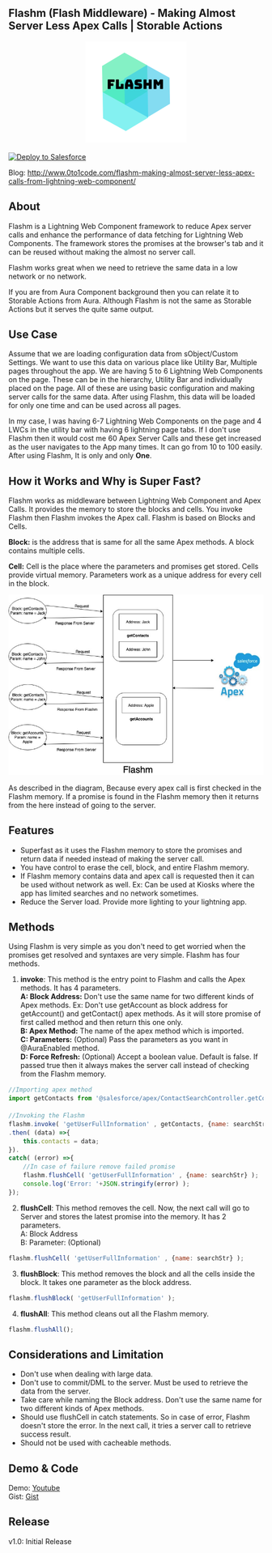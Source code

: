 Flashm (Flash Middleware) - Making Almost Server Less Apex Calls | Storable Actions
-------------

<div align="center">
  <img alt="Flashm (Flash Middleware)"
       src="https://raw.githubusercontent.com/TheVishnuKumar/Flashm/master/flashm%20logo.png">
</div>
<br/>
<a href="https://githubsfdeploy.herokuapp.com?owner=TheVishnuKumar&repo=Flashm">
  <img alt="Deploy to Salesforce"
       src="https://raw.githubusercontent.com/afawcett/githubsfdeploy/master/deploy.png">
</a>

Blog: <a href="http://www.0to1code.com/flashm-making-almost-server-less-apex-calls-from-lightning-web-component/">http://www.0to1code.com/flashm-making-almost-server-less-apex-calls-from-lightning-web-component/</a> 

About
-------------
Flashm is a Lightning Web Component framework to reduce Apex server calls and enhance the performance of data fetching for Lightning Web Components. The framework stores the promises at the browser's tab and it can be reused without making the almost no server call.

Flashm works great when we need to retrieve the same data in a low network or no network.

If you are from Aura Component background then you can relate it to Storable Actions from Aura. Although Flashm is not the same as Storable Actions but it serves the quite same output.

Use Case
-------------
Assume that we are loading configuration data from sObject/Custom Settings. We want to use this data on various place like Utility Bar, Multiple pages throughout the app. We are having 5 to 6 Lightning Web Components on the page. These can be in the hierarchy, Utility Bar and individually placed on the page. 
All of these are using basic configuration and making server calls for the same data.
After using Flashm, this data will be loaded for only one time and can be used across all pages.

In my case, I was having 6-7  Lightning Web Components on the page and 4 LWCs in the utility bar with having 6 lightning page tabs. If I don't use Flashm then it would cost me 60 Apex Server Calls and these get increased as the user navigates to the App many times. It can go from 10 to 100 easily. After using Flashm, It is only and only <b>One</b>.

How it Works and Why is Super Fast?
-------------
Flashm works as middleware between Lightning Web Component and Apex Calls. It provides the memory to store the blocks and cells. You invoke Flashm then Flashm invokes the Apex call. Flashm is based on Blocks and Cells.

<b>Block:</b> is the address that is same for all the same Apex methods. A block contains multiple cells.

<b>Cell:</b> Cell is the place where the parameters and promises get stored. Cells provide virtual memory. Parameters work as a unique address for every cell in the block.

<div align="center">
  <img alt="Flashm"
       src="https://raw.githubusercontent.com/TheVishnuKumar/Flashm/master/Flashm%20Process.jpg">
</div>

As described in the diagram, Because every apex call is first checked in the Flashm memory. If a promise is found in the Flashm memory then it returns from the here instead of going to the server.

Features
-------------
- Superfast as it uses the Flashm memory to store the promises and return data if needed instead of making the server call.
- You have control to erase the cell, block, and entire Flashm memory.
- If Flashm memory contains data and apex call is requested then it can be used without network as well. Ex: Can be used at Kiosks where the app has limited searches and no network sometimes.
- Reduce the Server load. Provide more lighting to your lightning app.

Methods
----------
 Using Flashm is very simple as you don't need to get worried when the promises get resolved and syntaxes are very simple. Flashm has four methods.

1. **invoke**: This method is the entry point to Flashm and calls the Apex methods. It has 4 parameters.<br/>
<b>A: Block Address:</b> Don't use the same name for two different kinds of Apex methods. Ex: Don't use getAccount as block address for getAccount() and getContact() apex methods. As it will store promise of first called method and then return this one only.<br/>
<b>B: Apex Method:</b> The name of the apex method which is imported.<br/>
<b>C: Parameters:</b> (Optional) Pass the parameters as you want in @AuraEnabled method.<br/>
<b>D: Force Refresh:</b> (Optional) Accept a boolean value. Default is false. If passed true then it always makes the server call instead of checking from the Flashm memory.<br/>

```javascript
//Importing apex method
import getContacts from '@salesforce/apex/ContactSearchController.getContacts';

//Invoking the Flashm
flashm.invoke( 'getUserFullInformation' , getContacts, {name: searchStr}, true )
.then( (data) =>{
    this.contacts = data;
}).
catch( (error) =>{
    //In case of failure remove failed promise
    flashm.flushCell( 'getUserFullInformation' , {name: searchStr} );
    console.log('Error: '+JSON.stringify(error) );
});
```

2. **flushCell**: This method removes the cell. Now, the next call will go to Server and stores the latest promise into the memory. It has 2 parameters.<br/>
A: Block Address<br/>
B: Parameter: (Optional)<br/>

```javascript
flashm.flushCell( 'getUserFullInformation' , {name: searchStr} );
```

3. **flushBlock**: This method removes the block and all the cells inside the block. It takes one parameter as the block address.

```javascript
flashm.flushBlock( 'getUserFullInformation' );
```

4. **flushAll**: This method cleans out all the Flashm memory.
```javascript
flashm.flushAll();
```

Considerations and Limitation
-------------
- Don't use when dealing with large data.
- Don't use to commit/DML to the server. Must be used to retrieve the data from the server.
- Take care while naming the Block address. Don't use the same name for two different kinds of Apex methods.
- Should use flushCell in catch statements. So in case of error, Flashm doesn't store the error. In the next call, it tries a server call to retrieve success result.
- Should not be used with cacheable methods.

Demo & Code
-------------
Demo: <a href="https://www.youtube.com/watch?v=rLQOW6NrbL8">Youtube</a><br/>
Gist: <a href="https://gist.github.com/TheVishnuKumar/176504b9a6d41c671d2d348523a006de">Gist</a>

Release
-------------
v1.0: Initial Release

